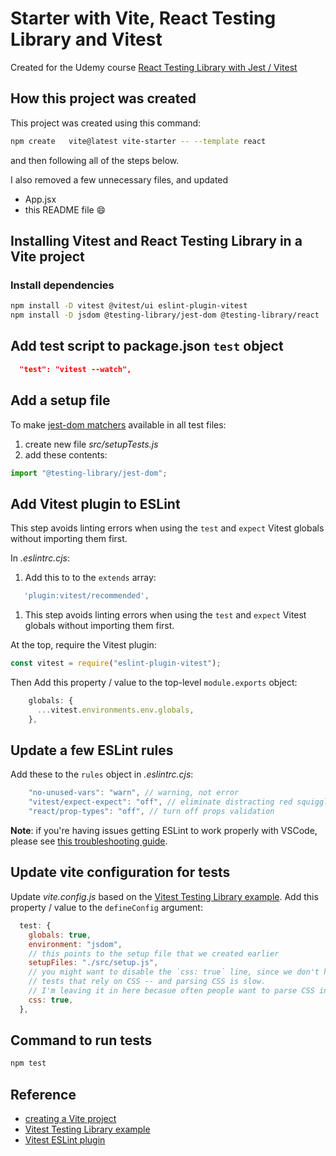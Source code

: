 # Starter with Vite, React Testing Library and Vitest

Created for the Udemy course [React Testing Library with Jest / Vitest](https://www.udemy.com/course/react-testing-library)

## How this project was created

This project was created using this command:

```sh
npm create   vite@latest vite-starter -- --template react
```

and then following all of the steps below.

I also removed a few unnecessary files, and updated

- App.jsx
- this README file 😄

## Installing Vitest and React Testing Library in a Vite project

### Install dependencies

```sh
npm install -D vitest @vitest/ui eslint-plugin-vitest
npm install -D jsdom @testing-library/jest-dom @testing-library/react
```

## Add test script to package.json `test` object

```json
  "test": "vitest --watch",
```

## Add a setup file

To make [jest-dom matchers](https://github.com/testing-library/jest-dom#custom-matchers) available in all test files:

1. create new file _src/setupTests.js_
1. add these contents:

```js
import "@testing-library/jest-dom";
```

## Add Vitest plugin to ESLint

This step avoids linting errors when using the `test` and `expect` Vitest globals without importing them first.

In _.eslintrc.cjs_:

1. Add this to to the `extends` array:

```js
   'plugin:vitest/recommended',
```

1. This step avoids linting errors when using the `test` and `expect` Vitest globals without importing them first.

At the top, require the Vitest plugin:

```js
const vitest = require("eslint-plugin-vitest");
```

Then Add this property / value to the top-level `module.exports` object:

```js
    globals: {
      ...vitest.environments.env.globals,
    },
```

## Update a few ESLint rules

Add these to the `rules` object in _.eslintrc.cjs_:

```js
    "no-unused-vars": "warn", // warning, not error
    "vitest/expect-expect": "off", // eliminate distracting red squiggles while writing tests
    "react/prop-types": "off", // turn off props validation
```

**Note**: if you're having issues getting ESLint to work properly with VSCode, please see [this troubleshooting guide](https://dev.to/bonnie/eslint-prettier-and-vscode-troubleshooting-ljh).

## Update vite configuration for tests

Update _vite.config.js_ based on the [Vitest Testing Library example](https://github.com/vitest-dev/vitest/blob/main/examples/react-testing-lib/vite.config.ts). Add this property / value to the `defineConfig` argument:

```js
  test: {
    globals: true,
    environment: "jsdom",
    // this points to the setup file that we created earlier
    setupFiles: "./src/setup.js",
    // you might want to disable the `css: true` line, since we don't have
    // tests that rely on CSS -- and parsing CSS is slow.
    // I'm leaving it in here becasue often people want to parse CSS in tests.
    css: true,
  },
```

## Command to run tests

```sh
npm test
```

## Reference

- [creating a Vite project](https://vitejs.dev/guide/#scaffolding-your-first-vite-project)
- [Vitest Testing Library example](https://github.com/vitest-dev/vitest/tree/main/examples/react-testing-lib)
- [Vitest ESLint plugin](https://www.npmjs.com/package/eslint-plugin-vitest)
